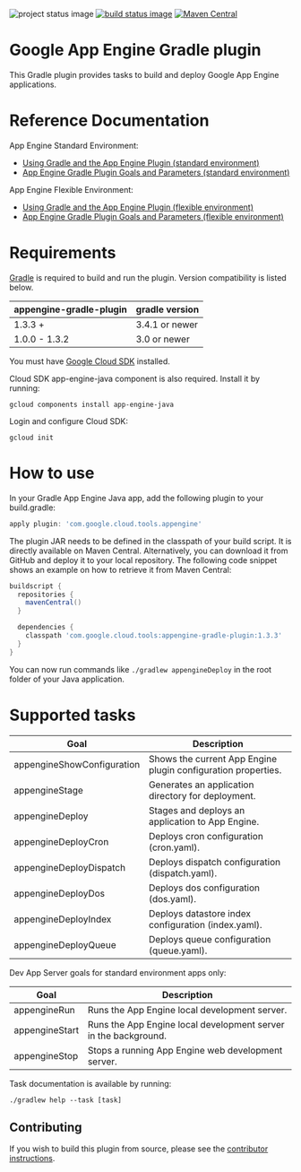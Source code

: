 ![project status image](https://img.shields.io/badge/stability-stable-brightgreen.svg)
[![build status image](https://travis-ci.org/GoogleCloudPlatform/app-gradle-plugin.svg?branch=master)](https://travis-ci.org/GoogleCloudPlatform/app-gradle-plugin)
[![Maven Central](https://maven-badges.herokuapp.com/maven-central/com.google.cloud.tools/appengine-gradle-plugin/badge.svg)](https://maven-badges.herokuapp.com/maven-central/com.google.cloud.tools/appengine-gradle-plugin)
# Google App Engine Gradle plugin

This Gradle plugin provides tasks to build and deploy Google App Engine applications.

# Reference Documentation

App Engine Standard Environment:
* [Using Gradle and the App Engine Plugin (standard environment)](https://cloud.google.com/appengine/docs/java/tools/gradle)
* [App Engine Gradle Plugin Goals and Parameters (standard environment)](https://cloud.google.com/appengine/docs/java/tools/gradle-reference)

App Engine Flexible Environment:
* [Using Gradle and the App Engine Plugin (flexible environment)](https://cloud.google.com/appengine/docs/flexible/java/using-gradle)
* [App Engine Gradle Plugin Goals and Parameters (flexible environment)](https://cloud.google.com/appengine/docs/flexible/java/gradle-reference)

# Requirements

[Gradle](http://gradle.org) is required to build and run the plugin. Version compatibility is listed below.

| appengine-gradle-plugin | gradle version |
|-------------------------|----------------|
| 1.3.3 +                 | 3.4.1 or newer |
| 1.0.0 - 1.3.2           | 3.0 or newer   |

You must have [Google Cloud SDK](https://cloud.google.com/sdk/) installed.

Cloud SDK app-engine-java component is also required. Install it by running:

    gcloud components install app-engine-java

Login and configure Cloud SDK:

    gcloud init

# How to use

In your Gradle App Engine Java app, add the following plugin to your build.gradle:

```Groovy
apply plugin: 'com.google.cloud.tools.appengine'
```

The plugin JAR needs to be defined in the classpath of your build script. It is directly available on Maven Central. Alternatively, you can download it from GitHub and deploy it to your local repository. The following code snippet shows an example on how to retrieve it from Maven Central:

```Groovy
buildscript {
  repositories {
    mavenCentral()
  }

  dependencies {
    classpath 'com.google.cloud.tools:appengine-gradle-plugin:1.3.3'
  }
}
```

You can now run commands like `./gradlew appengineDeploy` in the root folder of your Java application.

# Supported tasks
| Goal                       | Description
|----------------------------|---
| appengineShowConfiguration | Shows the current App Engine plugin configuration properties.
| appengineStage             | Generates an application directory for deployment.
| appengineDeploy            | Stages and deploys an application to App Engine.
| appengineDeployCron        | Deploys cron configuration (cron.yaml).
| appengineDeployDispatch    | Deploys dispatch configuration (dispatch.yaml).
| appengineDeployDos         | Deploys dos configuration (dos.yaml).
| appengineDeployIndex       | Deploys datastore index configuration (index.yaml).
| appengineDeployQueue       | Deploys queue configuration (queue.yaml).

Dev App Server goals for standard environment apps only:

| Goal           | Description
|----------------|---
| appengineRun   | Runs the App Engine local development server.
| appengineStart | Runs the App Engine local development server in the background.
| appengineStop  | Stops a running App Engine web development server.

Task documentation is available by running:

    ./gradlew help --task [task]

## Contributing

If you wish to build this plugin from source, please see the [contributor instructions](CONTRIBUTING.md).
